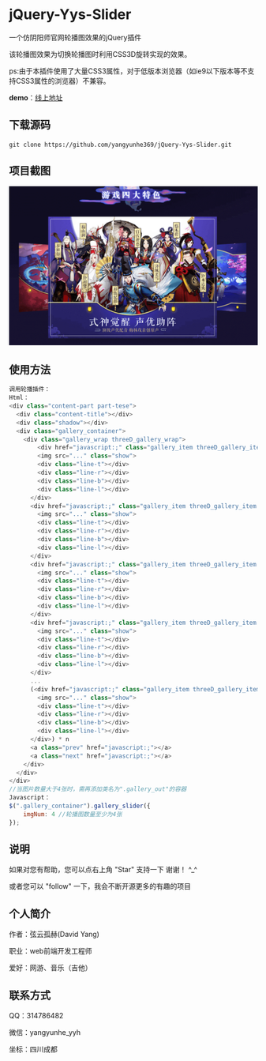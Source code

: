 # jQuery-Yys-Slider
一个仿阴阳师官网轮播图效果的jQuery插件

该轮播图效果为切换轮播图时利用CSS3D旋转实现的效果。

ps:由于本插件使用了大量CSS3属性，对于低版本浏览器（如ie9以下版本等不支持CSS3属性的浏览器）不兼容。

**demo**：[线上地址](https://yangyunhe369.github.io/jQuery-Yys-Slider/)

## 下载源码

```
git clone https://github.com/yangyunhe369/jQuery-Yys-Slider.git
```
## 项目截图
![cover](images/cover.png)

## 使用方法

``` javascript
调用轮播插件：
Html：
<div class="content-part part-tese">
  <div class="content-title"></div>
  <div class="shadow"></div>
  <div class="gallery_container">
    <div class="gallery_wrap threeD_gallery_wrap">
    	<div href="javascript:;" class="gallery_item threeD_gallery_item gallery_left_middle">
        <img src="..." class="show">
        <div class="line-t"></div>
        <div class="line-r"></div>
        <div class="line-b"></div>
        <div class="line-l"></div>
      </div>
      <div href="javascript:;" class="gallery_item threeD_gallery_item front_side">
        <img src="..." class="show">
        <div class="line-t"></div>
        <div class="line-r"></div>
        <div class="line-b"></div>
        <div class="line-l"></div>
      </div>
      <div href="javascript:;" class="gallery_item threeD_gallery_item gallery_right_middle">
        <img src="..." class="show">
        <div class="line-t"></div>
        <div class="line-r"></div>
        <div class="line-b"></div>
        <div class="line-l"></div>
      </div>
      <div href="javascript:;" class="gallery_item threeD_gallery_item gallery_out">
        <img src="..." class="show">
        <div class="line-t"></div>
        <div class="line-r"></div>
        <div class="line-b"></div>
        <div class="line-l"></div>
      </div>
      ...
      (<div href="javascript:;" class="gallery_item threeD_gallery_item gallery_out">
        <img src="..." class="show">
        <div class="line-t"></div>
        <div class="line-r"></div>
        <div class="line-b"></div>
        <div class="line-l"></div>
      </div>) * n
      <a class="prev" href="javascript:;"></a>
      <a class="next" href="javascript:;"></a>
    </div>
  </div>
</div>
//当图片数量大于4张时，需再添加类名为".gallery_out"的容器
Javascript：
$(".gallery_container").gallery_slider({
	imgNum: 4 //轮播图数量至少为4张
});
```
## 说明

如果对您有帮助，您可以点右上角 "Star" 支持一下 谢谢！ ^_^

或者您可以 "follow" 一下，我会不断开源更多的有趣的项目

## 个人简介
作者：弦云孤赫(David Yang)

职业：web前端开发工程师

爱好：网游、音乐（吉他）

## 联系方式
QQ：314786482

微信：yangyunhe_yyh

坐标：四川成都

